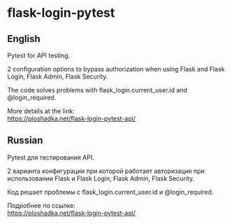 # flask-login-pytest

## English

Pytest for API testing.

2 configuration options to bypass authorization when using Flask and Flask Login, Flask Admin, Flask Security.

The code solves problems with flask_login.current_user.id and @login_required.

More details at the link:<br />
 https://ploshadka.net/flask-login-pytest-api/

## Russian

Pytest для тестирования API.

2 варианта конфигурации при которой работает авторизация при использовании Flask и Flask Login, Flask Admin, Flask Security.

Код решает проблемы с flask_login.current_user.id и  @login_required.

Подробнее по ссылке:<br />
https://ploshadka.net/flask-login-pytest-api/
